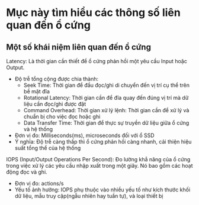 # Mục này tìm hiểu các thông số liên quan đến ổ cứng

## Một số khái niệm liên quan đến ổ cứng

Latency: Là thời gian cần thiết để ổ cứng phản hồi một yêu cầu Input hoặc Output. 
- Độ trễ tổng cộng được chia thành:
  - Seek Time: Thời gian để đầu đọc/ghi di chuyển đến vị trí cụ thể trên bề mặt đĩa
  - Rotational Latency: Thời gian cần để đĩa quay đến đúng vị trí mà dữ liệu cần đọc/ghi được đặt
  - Command Overhead: Thời gian xử lý lệnh: Thời gian cần để xử lý và chuẩn bị cho việc đọc hoặc ghi
  - Data Transfer Time: Thời gian để thực sự truyền dữ liệu giữa ổ cứng và hệ thống
- Đơn vị đo: Milliseconds(ms), microseconds đối với ổ SSD
- Ý nghĩa: Độ trễ càng thấp thì ổ cứng phản hồi càng nhanh, cải thiện hiệu suất tổng thể của hệ thống

IOPS (Input/Output Operations Per Second): Đo lường khẳ năng của ổ cứng trong việc xử lý các yêu cầu nhập xuất trong một giây. Nó bao gồm các hoạt động đọc và ghi.
- Đơn vị đo: actions/s
- Yếu tố ảnh hưởng: IOPS phụ thuộc vào nhiều yếu tố như kích thước khối dữ liệu, mẫu truy cập(ngẫu nhiên hay tuần tự), và loại thiết bị